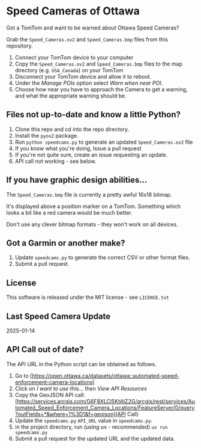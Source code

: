 # Speed Cameras of Ottawa

Got a TomTom and want to be warned about Ottawa Speed Cameras?

Grab the `Speed_Cameras.ov2` and `Speed_Cameras.bmp` files from this 
repository.

  1. Connect your TomTom device to your computer
  2. Copy the `Speed_Cameras.ov2` and `Speed_Cameras.bmp` files to the map 
     directory (e.g. `USA_Canada`) on your TomTom
  3. Disconnect your TomTom device and allow it to reboot.
  4. Under the *Manage POIs* option select *Warn when near POI*. 
  5. Choose how near you have to approach the Camera
     to get a warning, and what the appropriate warning should be.

## Files not up-to-date and know a little Python?

  1. Clone this repo and cd into the repo directory.
  2. Install the `pyov2` package.
  3. Run `python speedcams.py` to generate an updated `Speed_Cameras.ov2` file   
  4. If you know what you're doing, Issue a pull request 
  5. If you're not quite sure, create an issue requesting an update.
  6. API call not working - see below.

## If you have graphic design abilities...

The `Speed_Cameras.bmp` file is currently a pretty awful 16x16 bitmap. 

It's displayed above a position marker on a TomTom. Something which looks
a bit like a red camera would be much better.  

Don't use any clever bitmap formats - they won't work on all devices.

## Got a Garmin or another make?

 1. Update `speedcams.py` to generate the correct CSV or other format files. 
 2. Submit a pull request.

## License

This software is released under the MIT license - see `LICENSE.txt`

## Last Speed Camera Update
2025-01-14

## API Call out of date?

The API URL in the Python script can be obtained as follows.
 
 1. Go to [https://open.ottawa.ca/datasets/ottawa::automated-speed-enforcement-camera-locations]
 2. Click on *I want to use this...* then *View API Resources*
 3. Copy the GeoJSON API call: [https://services.arcgis.com/G6F8XLCl5KtAlZ2G/arcgis/rest/services/Automated_Speed_Enforcement_Camera_Locations/FeatureServer/0/query?outFields=*&where=1%3D1&f=geojson](API Call)
 4. Update the `speedcams.py` `API_URL` value in `speedcams.py`.
 5. in the project directory, run (using uv - recommended) `uv run speedcams.py` 
 6. Submit a pull request for the updated URL and the updated data.

